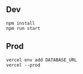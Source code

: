 
## Dev

```
npm install
npm run start

```

## Prod

```
vercel env add DATABASE_URL
vercel --prod
```
